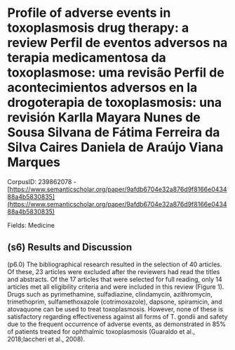 # Profile of adverse events in toxoplasmosis drug therapy: a review Perfil de eventos adversos na terapia medicamentosa da toxoplasmose: uma revisão Perfil de acontecimientos adversos en la drogoterapia de toxoplasmosis: una revisión Karlla Mayara Nunes de Sousa Silvana de Fátima Ferreira da Silva Caires Daniela de Araújo Viana Marques

CorpusID: 239862078 - [https://www.semanticscholar.org/paper/9afdb6704e32a876d9f8166e043488a4b5830835](https://www.semanticscholar.org/paper/9afdb6704e32a876d9f8166e043488a4b5830835)

Fields: Medicine

## (s6) Results and Discussion
(p6.0) The bibliographical research resulted in the selection of 40 articles. Of these, 23 articles were excluded after the reviewers had read the titles and abstracts. Of the 17 articles that were selected for full reading, only 14 articles met all eligibility criteria and were included in this review (Figure 1). Drugs such as pyrimethamine, sulfadiazine, clindamycin, azithromycin, trimethoprim, sulfamethoxazole (cotrimoxazole), dapsone, spiramicin, and atovaquone can be used to treat toxoplasmosis. However, none of these is satisfactory regarding effectiveness against all forms of T. gondii and safety due to the frequent occurrence of adverse events, as demonstrated in 85% of patients treated for ophthalmic toxoplasmosis (Guaraldo et al., 2018;Iaccheri et al., 2008).
